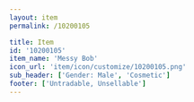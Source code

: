 ```yaml
---
layout: item
permalink: /10200105

title: Item
id: '10200105'
item_name: 'Messy Bob'
icon_url: 'item/icon/customize/10200105.png'
sub_header: ['Gender: Male', 'Cosmetic']
footer: ['Untradable, Unsellable']
---
```

